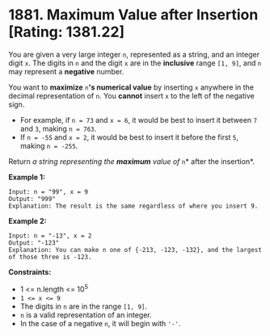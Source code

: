 # 1881. Maximum Value after Insertion [Rating: 1381.22]

You are given a very large integer `n`, represented as a string, and an integer digit `x`. The digits in `n` and the digit `x` are in the **inclusive** range `[1, 9]`, and `n` may represent a **negative** number.

You want to **maximize** `n`**'s numerical value** by inserting `x` anywhere in the decimal representation of `n`. You **cannot** insert `x` to the left of the negative sign.

- For example, if `n = 73` and `x = 6`, it would be best to insert it between `7` and `3`, making `n = 763`.
- If `n = -55` and `x = 2`, it would be best to insert it before the first `5`, making `n = -255`.

Return *a string representing the **maximum** value of* `n`* after the insertion*.

 

**Example 1:**

```
Input: n = "99", x = 9
Output: "999"
Explanation: The result is the same regardless of where you insert 9.
```

**Example 2:**

```
Input: n = "-13", x = 2
Output: "-123"
Explanation: You can make n one of {-213, -123, -132}, and the largest of those three is -123.
```

 

**Constraints:**

- 1 <= n.length <= 10<sup>5</sup>
- `1 <= x <= 9`
- The digits in `n` are in the range `[1, 9]`.
- `n` is a valid representation of an integer.
- In the case of a negative `n`, it will begin with `'-'`.

